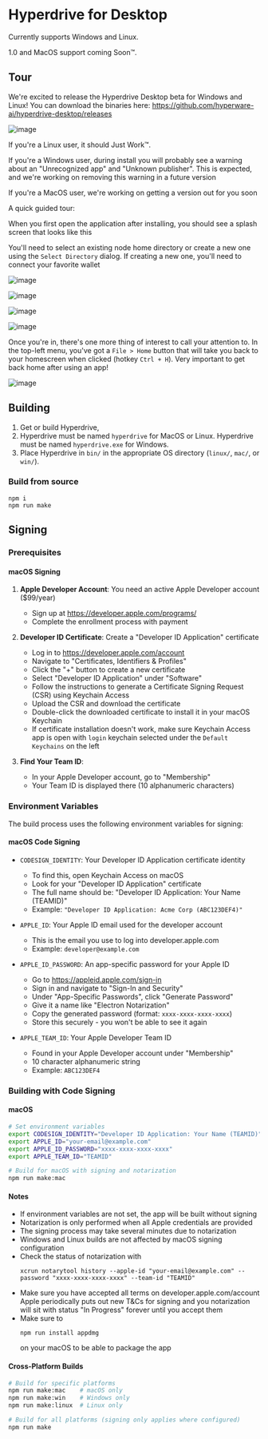 # Hyperdrive for Desktop

Currently supports Windows and Linux.

1.0 and MacOS support coming Soon™.

## Tour

We're excited to release the Hyperdrive Desktop beta for Windows and Linux!
You can download the binaries here: https://github.com/hyperware-ai/hyperdrive-desktop/releases

![image](https://github.com/user-attachments/assets/22314b54-61ab-4e65-a1c4-0765ef5f02f5)

If you're a Linux user, it should Just Work™.

If you're a Windows user, during install you will probably see a warning about an "Unrecognized app" and "Unknown publisher".
This is expected, and we're working on removing this warning in a future version

If you're a MacOS user, we're working on getting a version out for you soon

A quick guided tour:

When you first open the application after installing, you should see a splash screen that looks like this

You'll need to select an existing node home directory or create a new one using the `Select Directory` dialog. If creating a new one, you'll need to connect your favorite wallet

![image](https://github.com/user-attachments/assets/867e9f1a-be55-4280-9ba5-f2bfe64e4ad5)

![image](https://github.com/user-attachments/assets/e58a140e-1793-49dd-80be-629b60a1f514)

![image](https://github.com/user-attachments/assets/8cb81f23-cbf4-4475-a50d-0c014d9caf39)

![image](https://github.com/user-attachments/assets/feb2a3ef-8173-4a22-bfb7-e39b944fd137)

Once you're in, there's one more thing of interest to call your attention to.
In the top-left menu, you've got a `File > Home` button that will take you back to your homescreen when clicked (hotkey `Ctrl + H`).
Very important to get back home after using an app!

![image](https://github.com/user-attachments/assets/faa9a8b5-6196-4cb7-9b58-ddc56793b193)

## Building

1. Get or build Hyperdrive,
2. Hyperdrive must be named `hyperdrive` for MacOS or Linux.
   Hyperdrive must be named `hyperdrive.exe` for Windows.
3. Place Hyperdrive in `bin/` in the appropriate OS directory (`linux/`, `mac/`, or `win/`).

### Build from source

```
npm i
npm run make
```

## Signing

### Prerequisites

#### macOS Signing

1. **Apple Developer Account**: You need an active Apple Developer account ($99/year)
   - Sign up at https://developer.apple.com/programs/
   - Complete the enrollment process with payment

2. **Developer ID Certificate**: Create a "Developer ID Application" certificate
   - Log in to https://developer.apple.com/account
   - Navigate to "Certificates, Identifiers & Profiles"
   - Click the "+" button to create a new certificate
   - Select "Developer ID Application" under "Software"
   - Follow the instructions to generate a Certificate Signing Request (CSR) using Keychain Access
   - Upload the CSR and download the certificate
   - Double-click the downloaded certificate to install it in your macOS Keychain
   - If certificate installation doesn't work, make sure Keychain Access app is open with `login` keychain selected under the `Default Keychains` on the left

3. **Find Your Team ID**:
   - In your Apple Developer account, go to "Membership"
   - Your Team ID is displayed there (10 alphanumeric characters)

### Environment Variables

The build process uses the following environment variables for signing:

#### macOS Code Signing

- `CODESIGN_IDENTITY`: Your Developer ID Application certificate identity
  - To find this, open Keychain Access on macOS
  - Look for your "Developer ID Application" certificate
  - The full name should be: "Developer ID Application: Your Name (TEAMID)"
  - Example: `"Developer ID Application: Acme Corp (ABC123DEF4)"`

- `APPLE_ID`: Your Apple ID email used for the developer account
  - This is the email you use to log into developer.apple.com
  - Example: `developer@example.com`

- `APPLE_ID_PASSWORD`: An app-specific password for your Apple ID
  - Go to https://appleid.apple.com/sign-in
  - Sign in and navigate to "Sign-In and Security"
  - Under "App-Specific Passwords", click "Generate Password"
  - Give it a name like "Electron Notarization"
  - Copy the generated password (format: `xxxx-xxxx-xxxx-xxxx`)
  - Store this securely - you won't be able to see it again

- `APPLE_TEAM_ID`: Your Apple Developer Team ID
  - Found in your Apple Developer account under "Membership"
  - 10 character alphanumeric string
  - Example: `ABC123DEF4`

### Building with Code Signing

#### macOS

```bash
# Set environment variables
export CODESIGN_IDENTITY="Developer ID Application: Your Name (TEAMID)"
export APPLE_ID="your-email@example.com"
export APPLE_ID_PASSWORD="xxxx-xxxx-xxxx-xxxx"
export APPLE_TEAM_ID="TEAMID"

# Build for macOS with signing and notarization
npm run make:mac
```

#### Notes

- If environment variables are not set, the app will be built without signing
- Notarization is only performed when all Apple credentials are provided
- The signing process may take several minutes due to notarization
- Windows and Linux builds are not affected by macOS signing configuration
- Check the status of notarization with
  ```
  xcrun notarytool history --apple-id "your-email@example.com" --password "xxxx-xxxx-xxxx-xxxx" --team-id "TEAMID"
  ```
- Make sure you have accepted all terms on developer.apple.com/account
  Apple periodically puts out new T&Cs for signing and you notarization will sit with status "In Progress" forever until you accept them
- Make sure to
  ```
  npm run install appdmg
  ```
  on your macOS to be able to package the app

#### Cross-Platform Builds

```bash
# Build for specific platforms
npm run make:mac    # macOS only
npm run make:win    # Windows only
npm run make:linux  # Linux only

# Build for all platforms (signing only applies where configured)
npm run make
```
